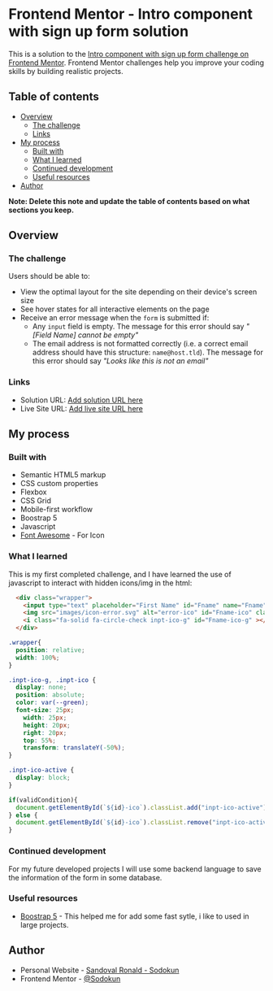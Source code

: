 # Frontend Mentor - Intro component with sign up form solution

This is a solution to the [Intro component with sign up form challenge on Frontend Mentor](https://www.frontendmentor.io/challenges/intro-component-with-signup-form-5cf91bd49edda32581d28fd1). Frontend Mentor challenges help you improve your coding skills by building realistic projects. 

## Table of contents

- [Overview](#overview)
  - [The challenge](#the-challenge)
  - [Links](#links)
- [My process](#my-process)
  - [Built with](#built-with)
  - [What I learned](#what-i-learned)
  - [Continued development](#continued-development)
  - [Useful resources](#useful-resources)
- [Author](#author)

**Note: Delete this note and update the table of contents based on what sections you keep.**

## Overview

### The challenge

Users should be able to:

- View the optimal layout for the site depending on their device's screen size
- See hover states for all interactive elements on the page
- Receive an error message when the `form` is submitted if:
  - Any `input` field is empty. The message for this error should say *"[Field Name] cannot be empty"*
  - The email address is not formatted correctly (i.e. a correct email address should have this structure: `name@host.tld`). The message for this error should say *"Looks like this is not an email"*


### Links

- Solution URL: [Add solution URL here](https://your-solution-url.com)
- Live Site URL: [Add live site URL here](https://your-live-site-url.com)

## My process

### Built with

- Semantic HTML5 markup
- CSS custom properties
- Flexbox
- CSS Grid
- Mobile-first workflow
- Boostrap 5
- Javascript 
- [Font Awesome](https://https://fontawesome.com//) - For Icon

### What I learned

This is my first completed challenge, and I have learned the use of javascript to interact with hidden icons/img in the html:

```html
  <div class="wrapper">
    <input type="text" placeholder="First Name" id="Fname" name="Fname" class="inpt">
    <img src="images/icon-error.svg" alt="error-ico" id="Fname-ico" class="inpt-ico">
    <i class="fa-solid fa-circle-check inpt-ico-g" id="Fname-ico-g" ></i>
  </div>
```

```css
.wrapper{
  position: relative;
  width: 100%;
}

.inpt-ico-g, .inpt-ico {
  display: none;
  position: absolute;
  color: var(--green);
  font-size: 25px;
	width: 25px;
	height: 20px;
	right: 20px;
	top: 55%;
	transform: translateY(-50%);
}

.inpt-ico-active {
  display: block;
}
```

```js
if(validCondition){
  document.getElementById(`${id}-ico`).classList.add("inpt-ico-active");
} else {
  document.getElementById(`${id}-ico`).classList.remove("inpt-ico-active");
}
```


### Continued development

For my future developed projects I will use some backend language to save the information of the form in some database.

### Useful resources

- [Boostrap 5](https://getbootstrap.com/) - This helped me for add some fast sytle, i like to used in large projects.

## Author

- Personal Website - [Sandoval Ronald - Sodokun](https://github.com/Sodokun)
- Frontend Mentor - [@Sodokun](https://www.frontendmentor.io/profile/Sodokun)
